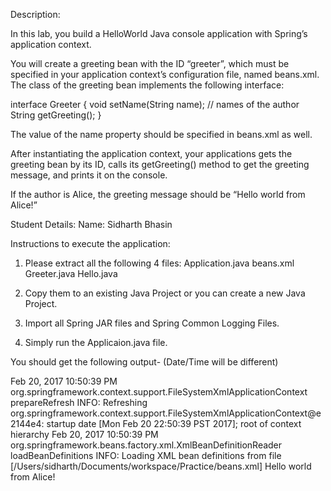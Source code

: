 Description:

In this lab, you build a HelloWorld Java console application with Spring’s application context. 

You will create a greeting bean with the ID “greeter”, which must be specified in your application context’s configuration file, named beans.xml. The class of the greeting bean implements the following interface:

  interface Greeter {
	void setName(String name); // names of the author
	String getGreeting();
  }

The value of the name property should be specified in beans.xml as well. 

After instantiating the application context, your applications gets the greeting bean by its ID, calls its getGreeting() method to get the greeting message, and prints it on the console.

If the author is Alice, the greeting message should be “Hello world from Alice!” 


Student Details:
Name:      Sidharth Bhasin


Instructions to execute the application:
1. Please extract all the following 4 files:
Application.java
beans.xml
Greeter.java
Hello.java

2. Copy them to an existing Java Project or you can create a new Java Project.

3. Import all Spring JAR files and Spring Common Logging Files.

4. Simply run the Applicaion.java file.

You should get the following output- (Date/Time will be different)

Feb 20, 2017 10:50:39 PM org.springframework.context.support.FileSystemXmlApplicationContext prepareRefresh
INFO: Refreshing org.springframework.context.support.FileSystemXmlApplicationContext@e2144e4: startup date [Mon Feb 20 22:50:39 PST 2017]; root of context hierarchy
Feb 20, 2017 10:50:39 PM org.springframework.beans.factory.xml.XmlBeanDefinitionReader loadBeanDefinitions
INFO: Loading XML bean definitions from file [/Users/sidharth/Documents/workspace/Practice/beans.xml]
Hello world from Alice!
